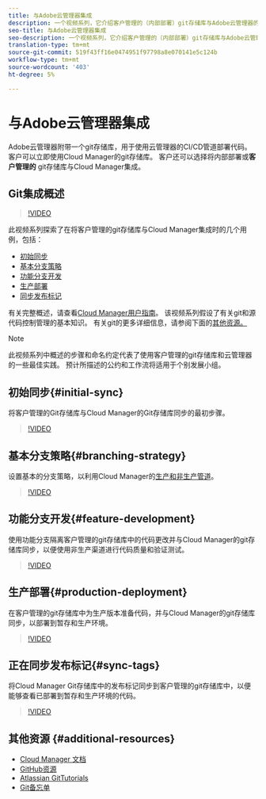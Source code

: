 ```yaml
---
title: 与Adobe云管理器集成
description: 一个视频系列，它介绍客户管理的（内部部署）git存储库与Adobe云管理器的设置和集成。
seo-title: 与Adobe云管理器集成
seo-description: 一个视频系列，它介绍客户管理的（内部部署）git存储库与Adobe云管理器的设置和集成。
translation-type: tm+mt
source-git-commit: 519f43ff16e0474951f97798a8e070141e5c124b
workflow-type: tm+mt
source-wordcount: '403'
ht-degree: 5%

---
```



# 与Adobe云管理器集成

Adobe云管理器附带一个git存储库，用于使用云管理器的CI/CD管道部署代码。 客户可以立即使用Cloud Manager的git存储库。 客户还可以选择将内部部署或&#x200B;**客户管理的** git存储库与Cloud Manager集成。

## Git集成概述

>[!VIDEO](https://video.tv.adobe.com/v/28710/)

此视频系列探索了在将客户管理的git存储库与Cloud Manager集成时的几个用例，包括：

* [初始同步](#initial-sync)
* [基本分支策略](#branching-strategy)
* [功能分支开发](#feature-development)
* [生产部署](#production-deployment)
* [同步发布标记](#sync-tags)

有关完整概述，请查看[Cloud Manager用户指南](https://docs.adobe.com/content/help/zh-Hans/experience-manager-cloud-manager/using/introduction-to-cloud-manager.html)。 该视频系列假设了有关git和源代码控制管理的基本知识。 有关git的更多详细信息，请参阅下面的[其他资源。](#additional-resources)

>[!NOTE]
>
> 此视频系列中概述的步骤和命名约定代表了使用客户管理的git存储库和云管理器的一些最佳实践。 预计所描述的公约和工作流将适用于个别发展小组。

## 初始同步{#initial-sync}

将客户管理的Git存储库与Cloud Manager的Git存储库同步的最初步骤。

>[!VIDEO](https://video.tv.adobe.com/v/28711/?quality=12)

## 基本分支策略{#branching-strategy}

设置基本的分支策略，以利用Cloud Manager的[生产和非生产管道](https://docs.adobe.com/content/help/en/experience-manager-cloud-manager/using/how-to-use/configuring-pipeline.html)。

>[!VIDEO](https://video.tv.adobe.com/v/28712/?quality=12)

## 功能分支开发{#feature-development}

使用功能分支隔离客户管理的git存储库中的代码更改并与Cloud Manager的git存储库同步，以便使用非生产渠道进行代码质量和验证测试。

>[!VIDEO](https://video.tv.adobe.com/v/28723/?quality=12)

## 生产部署{#production-deployment}

在客户管理的git存储库中为生产版本准备代码，并与Cloud Manager的git存储库同步，以部署到暂存和生产环境。

>[!VIDEO](https://video.tv.adobe.com/v/28724/?quality=12)

## 正在同步发布标记{#sync-tags}

将Cloud Manager Git存储库中的发布标记同步到客户管理的git存储库中，以便能够查看已部署到暂存和生产环境的代码。

>[!VIDEO](https://video.tv.adobe.com/v/28725/?quality=12)

## 其他资源 {#additional-resources}

* [Cloud Manager 文档](https://docs.adobe.com/content/help/en/experience-manager-cloud-manager/using/introduction-to-cloud-manager.html)
* [GitHub资源](https://try.github.io)
* [Atlassian GitTutorials](https://www.atlassian.com/git/tutorials/what-is-version-control)
* [Git备忘单](https://education.github.com/git-cheat-sheet-education.pdf)